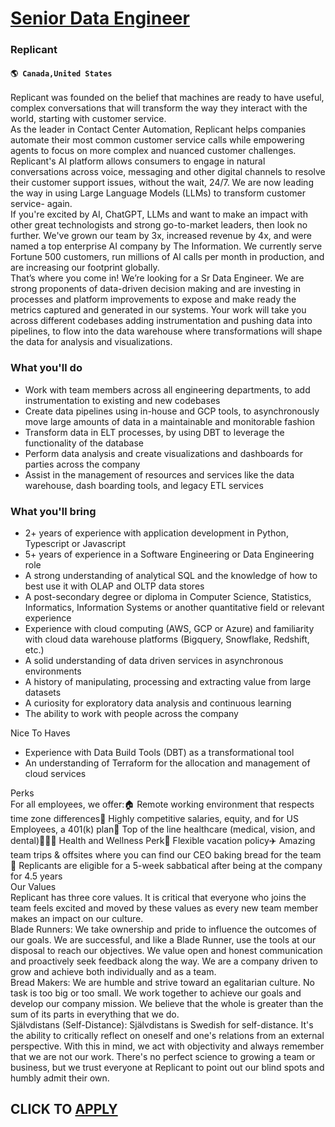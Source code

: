 # [Senior Data Engineer](https://www.remotewlb.com/apply/senior-data-engineer-81707)  
### Replicant  
#### `🌎 Canada,United States`  
Replicant was founded on the belief that machines are ready to have useful, complex conversations that will transform the way they interact with the world, starting with customer service.  
As the leader in Contact Center Automation, Replicant helps companies automate their most common customer service calls while empowering agents to focus on more complex and nuanced customer challenges. Replicant's AI platform allows consumers to engage in natural conversations across voice, messaging and other digital channels to resolve their customer support issues, without the wait, 24/7. We are now leading the way in using Large Language Models (LLMs) to transform customer service- again.  
If you're excited by AI, ChatGPT, LLMs and want to make an impact with other great technologists and strong go-to-market leaders, then look no further. We've grown our team by 3x, increased revenue by 4x, and were named a top enterprise AI company by The Information. We currently serve Fortune 500 customers, run millions of AI calls per month in production, and are increasing our footprint globally.  
That’s where you come in! We’re looking for a Sr Data Engineer. We are strong proponents of data-driven decision making and are investing in processes and platform improvements to expose and make ready the metrics captured and generated in our systems. Your work will take you across different codebases adding instrumentation and pushing data into pipelines, to flow into the data warehouse where transformations will shape the data for analysis and visualizations.

### What you'll do

  * Work with team members across all engineering departments, to add instrumentation to existing and new codebases
  * Create data pipelines using in-house and GCP tools, to asynchronously move large amounts of data in a maintainable and monitorable fashion
  * Transform data in ELT processes, by using DBT to leverage the functionality of the database
  * Perform data analysis and create visualizations and dashboards for parties across the company
  * Assist in the management of resources and services like the data warehouse, dash boarding tools, and legacy ETL services

### What you'll bring

  * 2+ years of experience with application development in Python, Typescript or Javascript
  * 5+ years of experience in a Software Engineering or Data Engineering role
  * A strong understanding of analytical SQL and the knowledge of how to best use it with OLAP and OLTP data stores
  * A post-secondary degree or diploma in Computer Science, Statistics, Informatics, Information Systems or another quantitative field or relevant experience
  * Experience with cloud computing (AWS, GCP or Azure) and familiarity with cloud data warehouse platforms (Bigquery, Snowflake, Redshift, etc.)
  * A solid understanding of data driven services in asynchronous environments
  * A history of manipulating, processing and extracting value from large datasets
  * A curiosity for exploratory data analysis and continuous learning
  * The ability to work with people across the company
  
Nice To Haves

  * Experience with Data Build Tools (DBT) as a transformational tool
  * An understanding of Terraform for the allocation and management of cloud services

Perks  
For all employees, we offer:🏠 Remote working environment that respects time zone differences💸 Highly competitive salaries, equity, and for US Employees, a 401(k) plan🏥 Top of the line healthcare (medical, vision, and dental)🏋🏼‍♀️ Health and Wellness Perk🌴 Flexible vacation policy✈️ Amazing team trips & offsites where you can find our CEO baking bread for the team🌺 Replicants are eligible for a 5-week sabbatical after being at the company for 4.5 years  
Our Values  
Replicant has three core values. It is critical that everyone who joins the team feels excited and moved by these values as every new team member makes an impact on our culture.  
Blade Runners: We take ownership and pride to influence the outcomes of our goals. We are successful, and like a Blade Runner, use the tools at our disposal to reach our objectives. We value open and honest communication and proactively seek feedback along the way. We are a company driven to grow and achieve both individually and as a team.  
Bread Makers: We are humble and strive toward an egalitarian culture. No task is too big or too small. We work together to achieve our goals and develop our company mission. We believe that the whole is greater than the sum of its parts in everything that we do.  
Självdistans (Self-Distance): Självdistans is Swedish for self-distance. It's the ability to critically reflect on oneself and one's relations from an external perspective. With this in mind, we act with objectivity and always remember that we are not our work. There's no perfect science to growing a team or business, but we trust everyone at Replicant to point out our blind spots and humbly admit their own.  
## CLICK TO [APPLY](https://www.remotewlb.com/apply/senior-data-engineer-81707)

